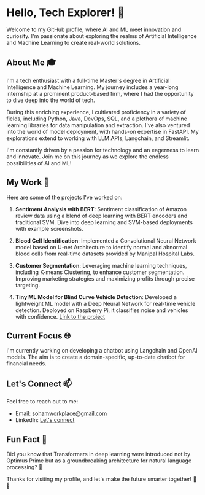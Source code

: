 # Hello, Tech Explorer! 👋

Welcome to my GitHub profile, where AI and ML meet innovation and curiosity. I'm passionate about exploring the realms of Artificial Intelligence and Machine Learning to create real-world solutions.

## About Me 🎓

I'm a tech enthusiast with a full-time Master's degree in Artificial Intelligence and Machine Learning. My journey includes a year-long internship at a prominent product-based firm, where I had the opportunity to dive deep into the world of tech.

During this enriching experience, I cultivated proficiency in a variety of fields, including Python, Java, DevOps, SQL, and a plethora of machine learning libraries for data manipulation and extraction. I've also ventured into the world of model deployment, with hands-on expertise in FastAPI. My explorations extend to working with LLM APIs, Langchain, and Streamlit.

I'm constantly driven by a passion for technology and an eagerness to learn and innovate. Join me on this journey as we explore the endless possibilities of AI and ML!
## My Work 🚀

Here are some of the projects I've worked on:

1. **Sentiment Analysis with BERT**: Sentiment classification of Amazon review data using a blend of deep learning with BERT encoders and traditional SVM. Dive into deep learning and SVM-based deployments with example screenshots.

2. **Blood Cell Identification**: Implemented a Convolutional Neural Network model based on U-net Architecture to identify normal and abnormal blood cells from real-time datasets provided by Manipal Hospital Labs.

3. **Customer Segmentation**: Leveraging machine learning techniques, including K-means Clustering, to enhance customer segmentation. Improving marketing strategies and maximizing profits through precise targeting.

4. **Tiny ML Model for Blind Curve Vehicle Detection**: Developed a lightweight ML model with a Deep Neural Network for real-time vehicle detection. Deployed on Raspberry Pi, it classifies noise and vehicles with confidence. [Link to the project](https://studio.edgeimpulse.com/public/79277/latest)

## Current Focus 🌐

I'm currently working on developing a chatbot using Langchain and OpenAI models. The aim is to create a domain-specific, up-to-date chatbot for financial needs.

## Let's Connect 📫

Feel free to reach out to me:
- Email: sohamworkplace@gmail.com
- LinkedIn: [Let's connect](https://www.linkedin.com/in/soham-sawant-224126193/)

## Fun Fact 🤖

Did you know that Transformers in deep learning were introduced not by Optimus Prime but as a groundbreaking architecture for natural language processing? 🤯

Thanks for visiting my profile, and let's make the future smarter together! 🤖✨
